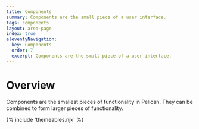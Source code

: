 ```yaml
---
title: Components
summary: Components are the small piece of a user interface.
tags: components
layout: area-page
index: true
eleventyNavigation:
  key: Components
  order: 7
  excerpt: Components are the small piece of a user interface.
---
```


# Overview

Components are the smallest pieces of functionality in Pelican. They can be combined to form larger pieces of functionality. 

{% include 'themeables.njk' %}
